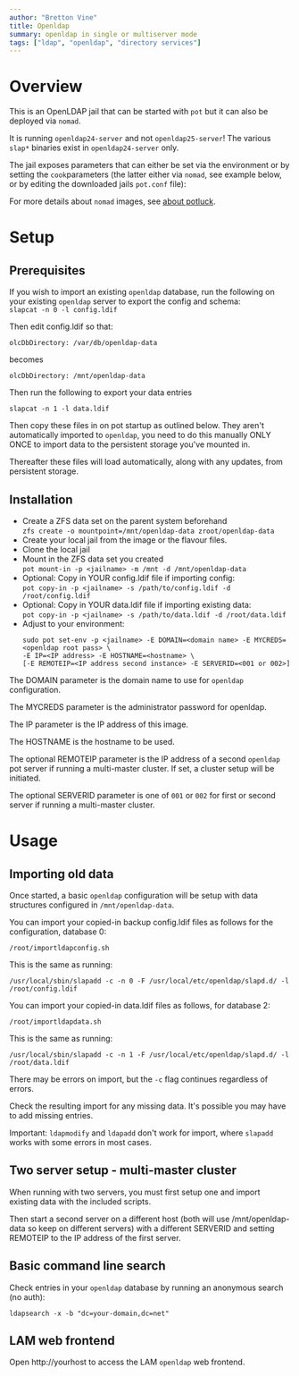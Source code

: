 ```yaml
---
author: "Bretton Vine"
title: Openldap
summary: openldap in single or multiserver mode
tags: ["ldap", "openldap", "directory services"]
---
```


# Overview

This is an OpenLDAP jail that can be started with ```pot``` but it can also be deployed via ```nomad```.

It is running `openldap24-server` and not `openldap25-server`! The various `slap*` binaries exist in 
`openldap24-server` only.

The jail exposes parameters that can either be set via the environment or by setting the ```cook```parameters (the 
latter either via ```nomad```, see example below, or by editing the downloaded jails ```pot.conf``` file):

For more details about ```nomad``` images, see [about potluck](https://potluck.honeyguide.net/micro/about-potluck/).

# Setup

## Prerequisites

If you wish to import an existing `openldap` database, run the following on your existing `openldap` server to 
export the config and schema:    
``` slapcat -n 0 -l config.ldif ```

Then edit config.ldif so that:    
```
olcDbDirectory: /var/db/openldap-data
```

becomes    
```
olcDbDirectory: /mnt/openldap-data
```

Then run the following to export your data entries    
```
slapcat -n 1 -l data.ldif
```

Then copy these files in on pot startup as outlined below. They aren't automatically imported to `openldap`, you 
need to do this manually ONLY ONCE to import data to the persistent storage you've mounted in.

Thereafter these files will load automatically, along with any updates, from persistent storage.

## Installation

* Create a ZFS data set on the parent system beforehand    
  ```zfs create -o mountpoint=/mnt/openldap-data zroot/openldap-data```
* Create your local jail from the image or the flavour files. 
* Clone the local jail
* Mount in the ZFS data set you created    
  ```pot mount-in -p <jailname> -m /mnt -d /mnt/openldap-data```
* Optional: Copy in YOUR config.ldif file if importing config:    
  ```pot copy-in -p <jailname> -s /path/to/config.ldif -d /root/config.ldif```
* Optional: Copy in YOUR data.ldif file if importing existing data:    
  ```pot copy-in -p <jailname> -s /path/to/data.ldif -d /root/data.ldif```
* Adjust to your environment:    
  ```
  sudo pot set-env -p <jailname> -E DOMAIN=<domain name> -E MYCREDS=<openldap root pass> \
  -E IP=<IP address> -E HOSTNAME=<hostname> \
  [-E REMOTEIP=<IP address second instance> -E SERVERID=<001 or 002>]
  ```

The DOMAIN parameter is the domain name to use for `openldap` configuration.

The MYCREDS parameter is the administrator password for openldap.

The IP parameter is the IP address of this image.

The HOSTNAME is the hostname to be used.

The optional REMOTEIP parameter is the IP address of a second `openldap` pot server if running a multi-master 
cluster. If set, a cluster setup will be initiated.

The optional SERVERID parameter is one of `001` or `002` for first or second server if running a multi-master cluster.

# Usage

## Importing old data

Once started, a basic `openldap` configuration will be setup with data structures configured in `/mnt/openldap-data`.

You can import your copied-in backup config.ldif files as follows for the configuration, database 0:    
```
/root/importldapconfig.sh
```

This is the same as running:    
```
/usr/local/sbin/slapadd -c -n 0 -F /usr/local/etc/openldap/slapd.d/ -l /root/config.ldif
```

You can import your copied-in data.ldif files as follows, for database 2:    
```
/root/importldapdata.sh
```

This is the same as running:    
```
/usr/local/sbin/slapadd -c -n 1 -F /usr/local/etc/openldap/slapd.d/ -l /root/data.ldif
```

There may be errors on import, but the `-c` flag continues regardless of errors.

Check the resulting import for any missing data. It's possible you may have to add missing entries.

Important: `ldapmodify` and `ldapadd` don't work for import, where `slapadd` works with some errors in most cases.

## Two server setup - multi-master cluster

When running with two servers, you must first setup one and import existing data with the included scripts.

Then start a second server on a different host (both will use /mnt/openldap-data so keep on different servers) 
with a different SERVERID and setting REMOTEIP to the IP address of the first server.

## Basic command line search

Check entries in your `openldap` database by running an anonymous search (no auth):    
```
ldapsearch -x -b "dc=your-domain,dc=net"
```

## LAM web frontend
Open http://yourhost to access the LAM `openldap` web frontend.
